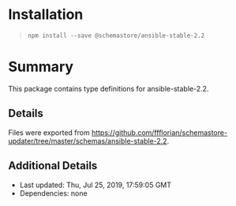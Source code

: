 # Installation
> `npm install --save @schemastore/ansible-stable-2.2`

# Summary
This package contains type definitions for ansible-stable-2.2.

## Details
Files were exported from https://github.com/ffflorian/schemastore-updater/tree/master/schemas/ansible-stable-2.2.

## Additional Details
* Last updated: Thu, Jul 25, 2019, 17:59:05 GMT
* Dependencies: none
